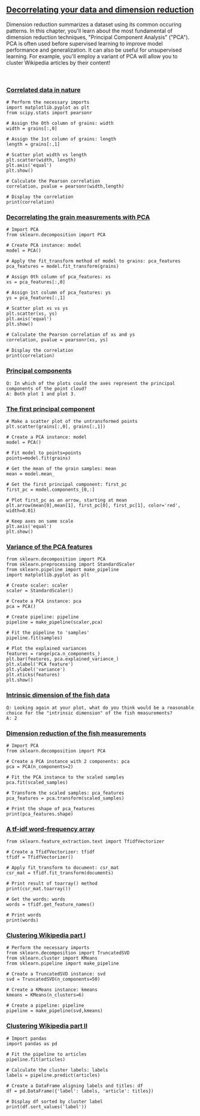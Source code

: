 ## [Decorrelating your data and dimension reduction](https://campus.datacamp.com/courses/unsupervised-learning-in-python/decorrelating-your-data-and-dimension-reduction)

Dimension reduction summarizes a dataset using its common occuring patterns. In this chapter, you'll learn about the most fundamental of dimension reduction techniques, "Principal Component Analysis" ("PCA"). PCA is often used before supervised learning to improve model performance and generalization. It can also be useful for unsupervised learning. For example, you'll employ a variant of PCA will allow you to cluster Wikipedia articles by their content!

<br>

### [Correlated data in nature](https://campus.datacamp.com/courses/unsupervised-learning-in-python/decorrelating-your-data-and-dimension-reduction?ex=2)

```
# Perform the necessary imports
import matplotlib.pyplot as plt
from scipy.stats import pearsonr

# Assign the 0th column of grains: width
width = grains[:,0]

# Assign the 1st column of grains: length
length = grains[:,1]

# Scatter plot width vs length
plt.scatter(width, length)
plt.axis('equal')
plt.show()

# Calculate the Pearson correlation
correlation, pvalue = pearsonr(width,length)

# Display the correlation
print(correlation)
```

### [Decorrelating the grain measurements with PCA](https://campus.datacamp.com/courses/unsupervised-learning-in-python/decorrelating-your-data-and-dimension-reduction?ex=3)

```
# Import PCA
from sklearn.decomposition import PCA

# Create PCA instance: model
model = PCA()

# Apply the fit_transform method of model to grains: pca_features
pca_features = model.fit_transform(grains)

# Assign 0th column of pca_features: xs
xs = pca_features[:,0]

# Assign 1st column of pca_features: ys
ys = pca_features[:,1]

# Scatter plot xs vs ys
plt.scatter(xs, ys)
plt.axis('equal')
plt.show()

# Calculate the Pearson correlation of xs and ys
correlation, pvalue = pearsonr(xs, ys)

# Display the correlation
print(correlation)
```

### [Principal components](https://campus.datacamp.com/courses/unsupervised-learning-in-python/decorrelating-your-data-and-dimension-reduction?ex=4)

```
Q: In which of the plots could the axes represent the principal components of the point cloud?
A: Both plot 1 and plot 3.
```

### [The first principal component](https://campus.datacamp.com/courses/unsupervised-learning-in-python/decorrelating-your-data-and-dimension-reduction?ex=6)

```
# Make a scatter plot of the untransformed points
plt.scatter(grains[:,0], grains[:,1])

# Create a PCA instance: model
model = PCA()

# Fit model to points=points
points=model.fit(grains)

# Get the mean of the grain samples: mean
mean = model.mean_

# Get the first principal component: first_pc
first_pc = model.components_[0,:]

# Plot first_pc as an arrow, starting at mean
plt.arrow(mean[0],mean[1], first_pc[0], first_pc[1], color='red', width=0.01)

# Keep axes on same scale
plt.axis('equal')
plt.show()
```

### [Variance of the PCA features](https://campus.datacamp.com/courses/unsupervised-learning-in-python/decorrelating-your-data-and-dimension-reduction?ex=7)

```
from sklearn.decomposition import PCA
from sklearn.preprocessing import StandardScaler
from sklearn.pipeline import make_pipeline
import matplotlib.pyplot as plt

# Create scaler: scaler
scaler = StandardScaler()

# Create a PCA instance: pca
pca = PCA()

# Create pipeline: pipeline
pipeline = make_pipeline(scaler,pca)

# Fit the pipeline to 'samples'
pipeline.fit(samples)

# Plot the explained variances
features = range(pca.n_components_)
plt.bar(features, pca.explained_variance_)
plt.xlabel('PCA feature')
plt.ylabel('variance')
plt.xticks(features)
plt.show()
```

### [Intrinsic dimension of the fish data](https://campus.datacamp.com/courses/unsupervised-learning-in-python/decorrelating-your-data-and-dimension-reduction?ex=8)

```
Q: Looking again at your plot, what do you think would be a reasonable choice for the "intrinsic dimension" of the fish measurements?
A: 2
```

### [Dimension reduction of the fish measurements](https://campus.datacamp.com/courses/unsupervised-learning-in-python/decorrelating-your-data-and-dimension-reduction?ex=10)

```
# Import PCA
from sklearn.decomposition import PCA

# Create a PCA instance with 2 components: pca
pca = PCA(n_components=2)

# Fit the PCA instance to the scaled samples
pca.fit(scaled_samples)

# Transform the scaled samples: pca_features
pca_features = pca.transform(scaled_samples)

# Print the shape of pca_features
print(pca_features.shape)
```

### [A tf-idf word-frequency array](https://campus.datacamp.com/courses/unsupervised-learning-in-python/decorrelating-your-data-and-dimension-reduction?ex=11)

```
from sklearn.feature_extraction.text import TfidfVectorizer

# Create a TfidfVectorizer: tfidf
tfidf = TfidfVectorizer() 

# Apply fit_transform to document: csr_mat
csr_mat = tfidf.fit_transform(documents)

# Print result of toarray() method
print(csr_mat.toarray())

# Get the words: words
words = tfidf.get_feature_names()

# Print words
print(words)
```

### [Clustering Wikipedia part I](https://campus.datacamp.com/courses/unsupervised-learning-in-python/decorrelating-your-data-and-dimension-reduction?ex=12)

```
# Perform the necessary imports
from sklearn.decomposition import TruncatedSVD
from sklearn.cluster import KMeans
from sklearn.pipeline import make_pipeline

# Create a TruncatedSVD instance: svd
svd = TruncatedSVD(n_components=50)

# Create a KMeans instance: kmeans
kmeans = KMeans(n_clusters=6)

# Create a pipeline: pipeline
pipeline = make_pipeline(svd,kmeans)
```

### [Clustering Wikipedia part II](https://campus.datacamp.com/courses/unsupervised-learning-in-python/decorrelating-your-data-and-dimension-reduction?ex=13)

```
# Import pandas
import pandas as pd

# Fit the pipeline to articles
pipeline.fit(articles)

# Calculate the cluster labels: labels
labels = pipeline.predict(articles)

# Create a DataFrame aligning labels and titles: df
df = pd.DataFrame({'label': labels, 'article': titles})

# Display df sorted by cluster label
print(df.sort_values('label'))
```